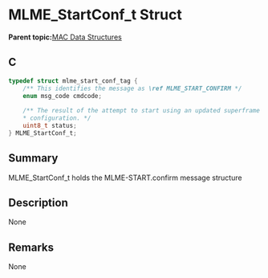 # MLME\_StartConf\_t Struct

**Parent topic:**[MAC Data Structures](GUID-D83EFB67-1CD2-4DDB-825D-8A6090B47CA1.md)

## C

```c
typedef struct mlme_start_conf_tag {
    /** This identifies the message as \ref MLME_START_CONFIRM */
    enum msg_code cmdcode;
    
    /** The result of the attempt to start using an updated superframe
    * configuration. */
    uint8_t status;
} MLME_StartConf_t;

```

## Summary

MLME\_StartConf\_t holds the MLME-START.confirm message structure

## Description

None

## Remarks

None

